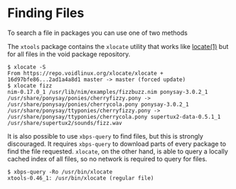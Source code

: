 # Finding Files

To search a file in packages you can use one of two methods

The `xtools` package contains the `xlocate` utility that works like
[locate(1)](https://man.voidlinux.org/locate.1) but for all files in the void
package repository.

```
$ xlocate -S
From https://repo.voidlinux.org/xlocate/xlocate +
16d97bfe86...2ad1a4a8d1 master -> master (forced update)
$ xlocate fizz
nim-0.17.0_1 /usr/lib/nim/examples/fizzbuzz.nim ponysay-3.0.2_1
/usr/share/ponysay/ponies/cherryfizzy.pony ->
/usr/share/ponysay/ponies/cherrycola.pony ponysay-3.0.2_1
/usr/share/ponysay/ttyponies/cherryfizzy.pony ->
/usr/share/ponysay/ttyponies/cherrycola.pony supertux2-data-0.5.1_1
/usr/share/supertux2/sounds/fizz.wav
```

It is also possible to use `xbps-query` to find files, but this is strongly
discouraged. It requires `xbps-query` to download parts of every package to find
the file requested. `xlocate`, on the other hand, is able to query a locally
cached index of all files, so no network is required to query for files.

```
$ xbps-query -Ro /usr/bin/xlocate
xtools-0.46_1: /usr/bin/xlocate (regular file)
```
